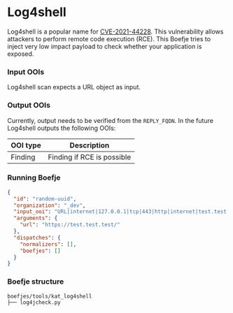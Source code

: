 # Log4shell

Log4shell is a popular name for [CVE-2021-44228](https://nvd.nist.gov/vuln/detail/CVE-2021-44228).
This vulnerability allows attackers to perform remote code execution (RCE).
This Boefje tries to inject very low impact payload to check whether your application is exposed.

### Input OOIs

Log4shell scan expects a URL object as input.

### Output OOIs

Currently, output needs to be verified from the `REPLY_FQDN`. In the future Log4shell outputs the following OOIs:

| OOI type | Description                |
| -------- | -------------------------- |
| Finding  | Finding if RCE is possible |

### Running Boefje

```json
{
  "id": "random-uuid",
  "organization": "_dev",
  "input_ooi": "URL|internet|127.0.0.1|tcp|443|http|internet|test.test.test|/",
  "arguments": {
    "url": "https://test.test.test/"
  },
  "dispatches": {
    "normalizers": [],
    "boefjes": []
  }
}
```

### Boefje structure

```
boefjes/tools/kat_log4shell
├── log4jcheck.py
```

